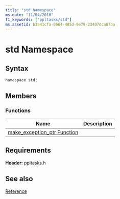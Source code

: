 ```yaml
---
title: "std Namespace"
ms.date: "11/04/2016"
f1_keywords: ["ppltasks/std"]
ms.assetid: b3a41cfa-0b64-485d-9e79-23407dca07ba
---
```

# std Namespace

## Syntax

```
namespace std;
```

## Members

### Functions

|Name|Description|
|----------|-----------------|
|[make_exception_ptr Function](make-exception-ptr-function.md)||

## Requirements

**Header:** ppltasks.h

## See also

[Reference](reference-concurrency-runtime.md)
